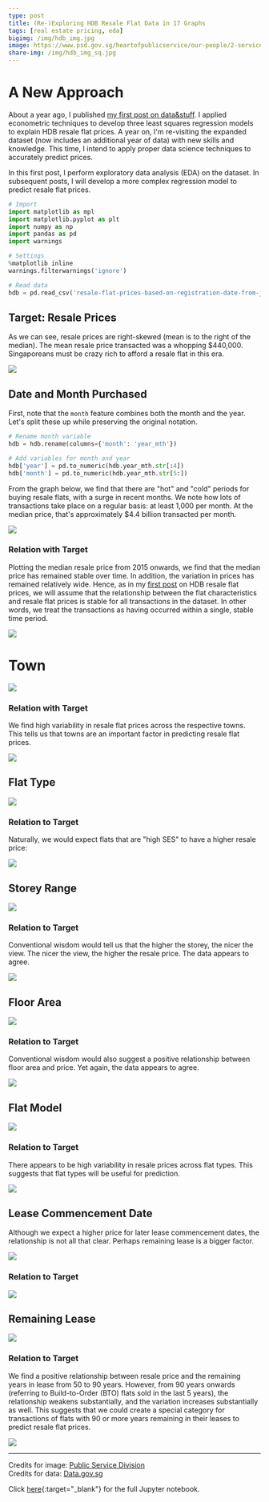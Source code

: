 ```yaml
---
type: post
title: (Re-)Exploring HDB Resale Flat Data in 17 Graphs
tags: [real estate pricing, eda]
bigimg: /img/hdb_img.jpg
image: https://www.psd.gov.sg/heartofpublicservice/our-people/2-service/houses-to-homes/media/19980006213_-_0110-mr_0oizmon.jpg
share-img: /img/hdb_img_sq.jpg
---
```

  
# A New Approach
About a year ago, I published [my first post on data&stuff](https://dataandstuff.wordpress.com/2017/08/14/hdb-resale-flat-prices-in-singapore/). I applied econometric techniques to develop three least squares regression models to explain HDB resale flat prices. A year on, I'm re-visiting the expanded dataset (now includes an additional year of data) with new skills and knowledge. This time, I intend to apply proper data science techniques to accurately predict prices.  
  
In this first post, I perform exploratory data analysis (EDA) on the dataset. In subsequent posts, I will develop a more complex regression model to predict resale flat prices.


```python
# Import
import matplotlib as mpl
import matplotlib.pyplot as plt
import numpy as np
import pandas as pd
import warnings

# Settings
%matplotlib inline
warnings.filterwarnings('ignore')

# Read data
hdb = pd.read_csv('resale-flat-prices-based-on-registration-date-from-jan-2015-onwards.csv')
```
  
## Target: Resale Prices
As we can see, resale prices are right-skewed (mean is to the right of the median). The mean resale price transacted was a whopping $440,000. Singaporeans must be crazy rich to afford a resale flat in this era.
  
![](../graphics/2018-09-02-re-exploring-hdb-resale-flat-data-plot1.png)
  
## Date and Month Purchased
First, note that the `month` feature combines both the month and the year. Let's split these up while preserving the original notation.
  
```python
# Rename month variable
hdb = hdb.rename(columns={'month': 'year_mth'})

# Add variables for month and year
hdb['year'] = pd.to_numeric(hdb.year_mth.str[:4])
hdb['month'] = pd.to_numeric(hdb.year_mth.str[5:])
```
  
From the graph below, we find that there are "hot" and "cold" periods for buying resale flats, with a surge in recent months. We note how lots of transactions take place on a regular basis: at least 1,000 per month. At the median price, that's approximately $4.4 billion transacted per month.
  
![](../graphics/2018-09-02-re-exploring-hdb-resale-flat-data-plot2.png)
  
### Relation with Target
Plotting the median resale price from 2015 onwards, we find that the median price has remained stable over time. In addition, the variation in prices has remained relatively wide. Hence, as in my [first post](https://dataandstuff.wordpress.com/2017/08/14/hdb-resale-flat-prices-in-singapore/) on HDB resale flat prices, we will assume that the relationship between the flat characteristics and resale flat prices is stable for all transactions in the dataset. In other words, we treat the transactions as having occurred within a single, stable time period.
  
![](../graphics/2018-09-02-re-exploring-hdb-resale-flat-data-plot3.png)

# Town
  
![](../graphics/2018-09-02-re-exploring-hdb-resale-flat-data-plot4.png)
  
### Relation with Target
We find high variability in resale flat prices across the respective towns. This tells us that towns are an important factor in predicting resale flat prices.
  
![](../graphics/2018-09-02-re-exploring-hdb-resale-flat-data-plot5.png)
  
## Flat Type
  
![](../graphics/2018-09-02-re-exploring-hdb-resale-flat-data-plot6.png)
  
### Relation to Target
Naturally, we would expect flats that are "high SES" to have a higher resale price:
  
![](../graphics/2018-09-02-re-exploring-hdb-resale-flat-data-plot7.png)
  
## Storey Range
  
![](../graphics/2018-09-02-re-exploring-hdb-resale-flat-data-plot8.png)
  
### Relation to Target
Conventional wisdom would tell us that the higher the storey, the nicer the view. The nicer the view, the higher the resale price. The data appears to agree.
  
![](../graphics/2018-09-02-re-exploring-hdb-resale-flat-data-plot9.png)
  
## Floor Area
  
![](../graphics/2018-09-02-re-exploring-hdb-resale-flat-data-plot10.png)
  
### Relation to Target
Conventional wisdom would also suggest a positive relationship between floor area and price. Yet again, the data appears to agree.
  
![](../graphics/2018-09-02-re-exploring-hdb-resale-flat-data-plot11.png)
  
## Flat Model
  
![](../graphics/2018-09-02-re-exploring-hdb-resale-flat-data-plot12.png)
  
### Relation to Target
There appears to be high variability in resale prices across flat types. This suggests that flat types will be useful for prediction.
  
![](../graphics/2018-09-02-re-exploring-hdb-resale-flat-data-plot13.png)
  
## Lease Commencement Date
Although we expect a higher price for later lease commencement dates, the relationship is not all that clear. Perhaps remaining lease is a bigger factor.
  
![](../graphics/2018-09-02-re-exploring-hdb-resale-flat-data-plot14.png)
  
### Relation to Target
  
![](../graphics/2018-09-02-re-exploring-hdb-resale-flat-data-plot15.png)
  
## Remaining Lease
  
![](../graphics/2018-09-02-re-exploring-hdb-resale-flat-data-plot16.png)
  
### Relation to Target
We find a positive relationship between resale price and the remaining years in lease from 50 to 90 years. However, from 90 years onwards (referring to Build-to-Order (BTO) flats sold in the last 5 years), the relationship weakens substantially, and the variation increases substantially as well. This suggests that we could create a special category for transactions of flats with 90 or more years remaining in their leases to predict resale flat prices.
  
![](../graphics/2018-09-02-re-exploring-hdb-resale-flat-data-plot17.png)
  
---
Credits for image: [Public Service Division](https://www.psd.gov.sg/)  
Credits for data: [Data.gov.sg](https://data.gov.sg/)
  
Click [here](http://nbviewer.jupyter.org/github/chrischow/dataandstuff/blob/725111d6d9eca9a525fcfff2f7a36d39a6500db8/notebooks/2018-09-02-re-exploring-hdb-resale-flat-data.ipynb){:target="_blank"} for the full Jupyter notebook.
